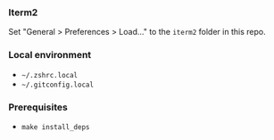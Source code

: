 ### Iterm2

Set "General > Preferences > Load..." to the `iterm2` folder in this repo.

### Local environment
* `~/.zshrc.local`
* `~/.gitconfig.local`

### Prerequisites
* `make install_deps`
